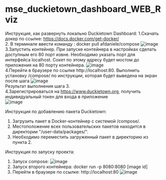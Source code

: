 # mse_duckietown_dashboard_WEB_Rviz
Инструкция, как развернуть локально Duckietown Dashboard:
1.Скачать докер по ссылке: https://docs.docker.com/get-docker/  
2. В терминале ввести команду : docker pull afdaniele/compose
![image](https://user-images.githubusercontent.com/54946557/161268701-40236ee6-8c53-41de-800a-aa28b3f1ba03.png)  
3.Запустить контейнер. При запуске контейнера в настройках сделать доступным его 80 порт извне. Необходимо указать порт для интерфейса localhost. Сокет по этому адресу будет мостом до приложения на 80 порту контейнера.
![image](https://user-images.githubusercontent.com/54946557/161269031-8ccb7a96-ac57-4fa1-b36d-698c771231bc.png)  
4.Перейти в браузере по ссылке http://localhost:80. Выполнить установку /compose/ по инструкции, которая будет выведена на экран после шага 
![image](https://user-images.githubusercontent.com/54946557/161269284-fbbd0ee9-1cef-4649-9a63-a665d0dea0a4.png)  
Результат выполнения шага 3.  
4.Зарегистрироваться на https://www.duckietown.org, получить индивидуальный токен для входа в приложение  
![image](https://user-images.githubusercontent.com/54946557/161269502-8494d509-bc24-4207-a7b9-9ad2682bc5b8.png)


Инструкция по добавлению пакета Duckietown:
1. Загрузить пакет в Docker-контейнер с системой /compose/.
2. Местоположение всех пользовательских пакетов находится в директории "/user-data/packages/".
3. Необходимо переместить загруженный пакет в директорию из пункта 2.

Инструкция по запуску проекта:
1) Запуск compose:
![image](https://user-images.githubusercontent.com/54946557/166717450-cdaedf89-2808-4d4a-a49a-da22f3fd7f54.png)  
2) Запуск второго контейнера:
docker run -p 8080:8080 [image id]
3) Перейти в браузере по ссылке: http://localhost:80
![image](https://user-images.githubusercontent.com/54946557/166718314-57912e4f-51de-4c25-a517-db32a127a552.png)

